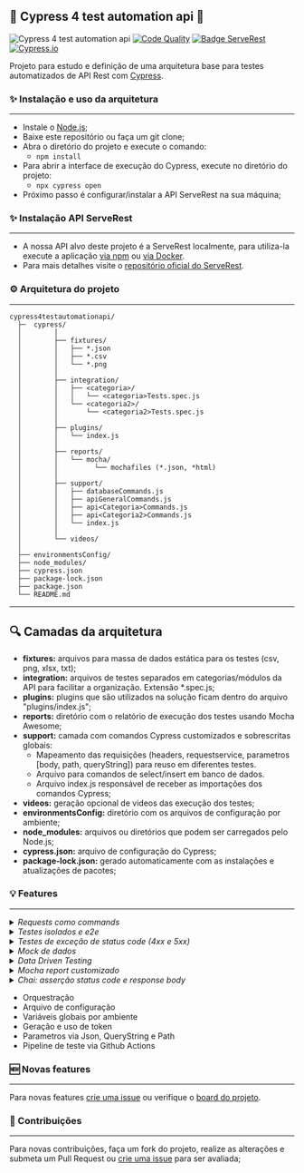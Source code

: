 ## 🚀 Cypress 4 test automation api 🚀

![Cypress 4 test automation api](https://github.com/saymowan/cypress-api-core/workflows/API%20Rest%20tests/badge.svg)
[![Code Quality](https://www.code-inspector.com/project/20271/score/svg)](https://frontend.code-inspector.com/project/20271/dashboard)
[![Badge ServeRest](https://img.shields.io/badge/API-ServeRest-green)](https://github.com/PauloGoncalvesBH/ServeRest/)
[![Cypress.io](https://img.shields.io/badge/tested%20with-Cypress-04C38E.svg)](https://www.cypress.io/)

Projeto para estudo e definição de uma arquitetura base para testes automatizados de API Rest com [Cypress](https://www.cypress.io/).

### ✨ Instalação e uso da arquitetura
-----------------------
- Instale o [Node.js](https://nodejs.org/en/download/);
- Baixe este repositório ou faça um git clone;
- Abra o diretório do projeto e execute o comando:
    - `npm install`
- Para abrir a interface de execução do Cypress, execute no diretório do projeto:
    - `npx cypress open`
- Próximo passo é configurar/instalar a API ServeRest na sua máquina;


### ✨  Instalação API ServeRest
-----------------------
- A nossa API alvo deste projeto é a ServeRest localmente, para utiliza-la execute a aplicação [via npm](https://www.npmjs.com/package/serverest) ou [via Docker](https://hub.docker.com/r/paulogoncalvesbh/serverest/). 
- Para mais detalhes visite o [repositório oficial do ServeRest](https://github.com/ServeRest/ServeRest).

### ⚙️ Arquitetura do projeto
-----------------------


```
cypress4testautomationapi/
  ├─  cypress/
  │        │
  │        ├── fixtures/
  │        │   ├── *.json
  │        │   ├── *.csv       
  │        │   └── *.png
  │        │
  │        ├── integration/
  │        │   ├── <categoria>/
  │        │   │   └── <categoria>Tests.spec.js
  │        │   └── <categoria2>/
  │        │       └── <categoria2>Tests.spec.js
  │        │
  │        ├── plugins/
  │        │   └── index.js
  │        │
  │        ├── reports/
  │        │   └── mocha/
  │        │         └── mochafiles (*.json, *html)
  │        │
  │        ├── support/
  │        │   ├── databaseCommands.js
  │        │   ├── apiGeneralCommands.js
  │        │   ├── api<Categoria>Commands.js
  │        │   ├── api<Categoria2>Commands.js
  │        │   └── index.js
  │        │  
  │        └── videos/
  │ 
  ├── environmentsConfig/
  ├── node_modules/
  ├── cypress.json
  ├── package-lock.json
  ├── package.json
  └── README.md
```
---------------------------------------
## 🔍 Camadas da arquitetura

 - **fixtures:** arquivos para massa de dados estática para os testes (csv, png, xlsx, txt);
 - **integration:** arquivos de testes separados em categorias/módulos da API para facilitar a organização. Extensão *.spec.js;
 - **plugins:** plugins que são utilizados na solução ficam dentro do arquivo "plugins/index.js";
 -  **reports:** diretório com o relatório de execução dos testes usando Mocha Awesome;
 - **support:** camada com comandos Cypress customizados e sobrescritas globais:
    - Mapeamento das requisições (headers, requestservice, parametros [body, path, queryString]) para reuso em diferentes testes.
    - Arquivo para comandos de select/insert em banco de dados.
    - Arquivo index.js responsável de receber as importações dos comandos Cypress;
 - **videos:** geração opcional de videos das execução dos testes;
 - **environmentsConfig:** diretório com os arquivos de configuração por ambiente;
 - **node_modules:** arquivos ou diretórios que podem ser carregados pelo Node.js;
 - **cypress.json:** arquivo de configuração do Cypress;
 - **package-lock.json:** gerado automaticamente com as instalações e atualizações de pacotes;


### 💡 Features
-----------------------
<details><summary><i>Requests como commands</i></summary>
Cada endpoint é mapeado com a sua estrutura (headers, parâmetros, método, endpoint, cookies) no Cypress commands para focarmos em reuso. Os arquivos de mapeamento de requisições podem ser feitos por módulo/categoria.
Exemplo:

![Exemplo requisição](https://i.imgur.com/ctY5Zkv.png)

No exemplo vemos o mapeamento do endpoint Produtos para ser usado por todos os testes de API que desejam utiliza-lo.
Para criar um teste com esta requisição basta utilizar o command referente e passar o(s) parametro(s):

```js
    it('Produtos - Buscar Produto Inexistente', ()=>{
        cy.getProdutos('nome=9dj9128dh12h89')
            .then(response =>{
            expect(response.status).to.equal(200)
            expect(response.body.quantidade).to.equal(0)
        })
    })
```

</details>

<details><summary><i>Testes isolados e e2e</i></summary>
Testes de requisição de maneira isolada para validar parâmetros válidos, inválidos, status code estão presentes nesta arquitetura:

```js
    it('Produtos - Excluir Produto Inexistente',()=>{

        cy.deleteProdutos("xxx", true)
            .then(response =>{
                expect(response.status).to.equal(200)
                expect(response.body.message).to.eq("Nenhum registro excluído")
            })            
    })
```

Testes de múltiplas requisições (e2e) podem ser feitos com esta arquitetura, veja exemplo de um teste para Deletar um Produto (produto é criado durante o teste):

```js
it('Produtos - Excluir Produto Existente',()=>{

    const produto ={
        nome: faker.random.uuid(),
        preco: faker.random.number(),
        descricao: "Mouse bom",
        quantidade: "5"
        }

    cy.postProdutos(produto)
        .then(response =>{
        expect(response.status).to.equal(201)
        expect(response.body.message).to.equal("Cadastro realizado com sucesso")
        let _id = response.body._id

            cy.deleteProdutos(_id, true)
                .then(respDelete =>{
                    expect(respDelete.status).to.equal(200)
                    expect(respDelete.body.message).to.eq("Registro excluído com sucesso")
                })   

                cy.getProdutos('_id='+_id)
                .then(respGet =>{
                    expect(respGet.status).to.equal(200)
                    expect(respGet.body.quantidade).to.equal(0)
                })              
            })
    })
```
</details>

<details><summary><i>Testes de exceção de status code (4xx e 5xx)</i></summary>

Para testes de exceção de status code (client side [4xx] or server side [5xx]) precisamos incluir um parâmetro [failOnStatusCode](https://docs.cypress.io/api/commands/request.html#Arguments) na requisição com valor false.

Vide exemplo de mapeamento de requisição:


Vide exemplo de teste "forçando" um erro para validar o statuscode e response body:

```js
    it('Produtos - Excluir Produto token expirado',()=>{
        localStorage.setItem('token', "token erradinho")

        cy.deleteProdutos("xxx", false)
            .then(response =>{
                expect(response.status).to.equal(401)
                expect(response.body.message).to.eq("Token de acesso ausente, inválido, expirado ou usuário do token não existe mais")
            })            
    })
```

</details>

<details><summary><i>Mock de dados</i></summary>

[Biblioteca Faker](https://github.com/marak/Faker.js/) para mock de dados. 
Vide [exemplos de dados](https://github.com/marak/Faker.js/#api-methods) que podem ser mascarados.

</details>

<details><summary><i>Data Driven Testing</i></summary>

A arte de reaproveitar o mesmo teste com o mesmo fluxo e asserção variando somente a massa de teste proveniente de dados estáticos ou arquivos (*.csv, *.json, *.xlsx), chamamos de Data Driven Testing ([leia mais sobre](https://medium.com/@saymowan/data-driven-testing-ddt-e-o-reaproveitamento-dos-testes-automatizados-8c8d67cc211c)), na arquitetura temos o uso de um arquivo json (JArray) para a massa de testes:

```json
[
    {
        "nome": "Mouse Gamer Adamantiun Shinigami Usb",
        "preco": 98,
        "descricao": "Mouses para Jogos",
        "quantidade": 12
    },
    {
        "nome": "Monitor Gamer AOC Agon 32'' Curvo 165Hz",
        "preco": 269,
        "descricao": "Monitores Gamer",
        "quantidade": 45
    },
    {
        "nome": "Kit 3 Roteadores Gigabit Wifi TP-Link Rede Mesh AC1200",
        "preco": 189,
        "descricao": "Dispositivos de Conexão em Rede",
        "quantidade": 78
    }
]
```

O mesmo teste é criado N vezes através do arquivo json:

```js
const produtos = require('../../fixtures/Produtos/produtosList.json')
const faker = require('faker')

  //JArray (produtoList.json) com cada objeto a ser cadastrado
  produtos.forEach(produto => {
  it('Produtos - Cadastrar Produto DDT',()=>{

      let expectedStatusCode = 201;
      let expectedSuccessMessage = "Cadastro realizado com sucesso";

      const produtoTestData ={
          "nome": produto.nome + "-" + faker.random.number(),
          "preco": produto.preco,
          "descricao": produto.descricao,
          "quantidade": produto.quantidade
        }

      cy.postProdutos(produtoTestData)
          .then(response =>{
          expect(response.status).to.equal(expectedStatusCode)
          expect(response.body.message).to.equal(expectedSuccessMessage)            
      })
  })
})
```


</details>

<details><summary><i>Mocha report customizado</i></summary>

Em desenvolvimento

</details>

<details><summary><i>Chai: asserção status code e response body</i></summary>

Podemos validar de diversas formas os dados retornados no response (body, cookies, headers, status code), vide exemplos que podem ser aplicados: [clique aqui](https://docs.cypress.io/guides/references/assertions.html#BDD-Assertions).

Exemplo de assertiva de status code e parâmetro "message" do response body com o método "to.equal":

```js
    expect(response.status).to.equal(expectedStatusCode)
    expect(response.body.message).to.equal(expectedSuccessMessage)            
```

</details>

- Orquestração
- Arquivo de configuração
- Variáveis globais por ambiente
- Geração e uso de token
- Parametros via Json, QueryString e Path
- Pipeline de teste via Github Actions

### 🆕 Novas features 
---------------------------
Para novas features [crie uma issue](https://github.com/saymowan/cypress-api-core/issues/new) ou verifique o [board do projeto](https://github.com/saymowan/cypress-api-core/projects/1).

### 🌟 Contribuições
--------------------------
Para novas contribuições, faça um fork do projeto, realize as alterações e submeta um Pull Request ou [crie uma issue](https://github.com/saymowan/cypress-api-core/issues/new) para ser avaliada;
